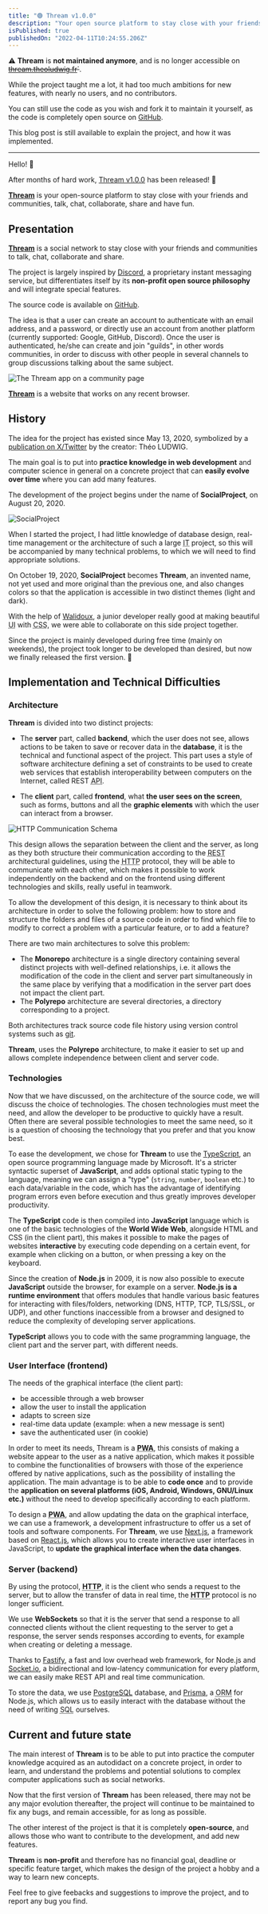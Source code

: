 ```yaml
---
title: "🟢 Thream v1.0.0"
description: "Your open source platform to stay close with your friends and communities, talk, chat, collaborate, share and have fun."
isPublished: true
publishedOn: "2022-04-11T10:24:55.206Z"
---
```


⚠️ **Thream** is **not maintained anymore**, and is no longer accessible on ~~[thream.theoludwig.fr](https://thream.theoludwig.fr)`~~.

While the project taught me a lot, it had too much ambitions for new features, with nearly no users, and no contributors.

You can still use the code as you wish and fork it to maintain it yourself, as the code is completely open source on [GitHub](https://github.com/Thream).

This blog post is still available to explain the project, and how it was implemented.

---

Hello! 👋

After months of hard work, [Thream v1.0.0](https://github.com/Thream) has been released! 🎉

[**Thream**](https://github.com/Thream) is your open-source platform to stay close with your friends and communities, talk, chat, collaborate, share and have fun.

## Presentation

[**Thream**](https://github.com/Thream) is a social network to stay close with your friends and communities to talk, chat, collaborate and share.

The project is largely inspired by [Discord](https://discord.com), a proprietary instant messaging service, but differentiates itself by its **non-profit open source philosophy** and will integrate special features.

The source code is available on [GitHub](https://github.com/Thream).

The idea is that a user can create an account to authenticate with an email address, and a password, or directly use an account from another platform (currently supported: Google, GitHub, Discord). Once the user is authenticated, he/she can create and join "guilds", in other words communities, in order to discuss with other people in several channels to group discussions talking about the same subject.

![The Thream app on a community page](../../../apps/website/public/images/posts/thream-v1-0-0/thream-ui.webp)

[**Thream**](https://github.com/Thream) is a website that works on any recent browser.

## History

The idea for the project has existed since May 13, 2020, symbolized by a [publication on X/Twitter](https://twitter.com/theoludwig_/status/1260638175246135296) by the creator: Théo LUDWIG.

The main goal is to put into **practice knowledge in web development** and computer science in general on a concrete project that can **easily evolve over time** where you can add many features.

The development of the project begins under the name of **SocialProject**, on August 20, 2020.

![SocialProject](../../../apps/website/public/images/posts/thream-v1-0-0/social-project.webp)

When I started the project, I had little knowledge of database design, real-time management or the architecture of such a large <abbr title="Information Technology">IT</abbr> project, so this will be accompanied by many technical problems, to which we will need to find appropriate solutions.

On October 19, 2020, **SocialProject** becomes **Thream**, an invented name, not yet used and more original than the previous one, and also changes colors so that the application is accessible in two distinct themes (light and dark).

With the help of [Walidoux](https://github.com/Walidoux), a junior developer really good at making beautiful <abbr title="User Interface">UI</abbr> with <abbr title="Cascading Style Sheets">CSS</abbr>, we were able to collaborate on this side project together.

Since the project is mainly developed during free time (mainly on weekends), the project took longer to be developed than desired, but now we finally released the first version. 🥳

## Implementation and Technical Difficulties

### Architecture

**Thream** is divided into two distinct projects:

- The **server** part, called **backend**, which the user does not see, allows actions to be taken to save or recover data in the **database**, it is the technical and functional aspect of the project. This part uses a style of software architecture defining a set of constraints to be used to create web services that establish interoperability between computers on the Internet, called REST <abbr title="Application Programming Interface">API</abbr>.

- The **client** part, called **frontend**, what **the user sees on the screen**, such as forms, buttons and all the **graphic elements** with which the user can interact from a browser.

![HTTP Communication Schema](../../../apps/website/public/images/posts/thream-v1-0-0/http-communication.webp)

This design allows the separation between the client and the server, as long as they both structure their communication according to the <abbr title="Representational state transfer">REST</abbr> architectural guidelines, using the <abbr title="Hypertext Transfer Protocol">HTTP</abbr> protocol, they will be able to communicate with each other, which makes it possible to work independently on the backend and on the frontend using different technologies and skills, really useful in teamwork.

To allow the development of this design, it is necessary to think about its architecture in order to solve the following problem: how to store and structure the folders and files of a source code in order to find which file to modify to correct a problem with a particular feature, or to add a feature?

There are two main architectures to solve this problem:

- The **Monorepo** architecture is a single directory containing several distinct projects with well-defined relationships, i.e. it allows the modification of the code in the client and server part simultaneously in the same place by verifying that a modification in the server part does not impact the client part.
- The **Polyrepo** architecture are several directories, a directory corresponding to a project.

Both architectures track source code file history using version control systems such as [git](https://git-scm.com/).

**Thream**, uses the **Polyrepo** architecture, to make it easier to set up and allows complete independence between client and server code.

### Technologies

Now that we have discussed, on the architecture of the source code, we will discuss the choice of technologies. The chosen technologies must meet the need, and allow the developer to be productive to quickly have a result. Often there are several possible technologies to meet the same need, so it is a question of choosing the technology that you prefer and that you know best.

To ease the development, we chose for **Thream** to use the [TypeScript](https://www.typescriptlang.org/), an open source programming language made by Microsoft. It's a stricter syntactic superset of **JavaScript**, and adds optional static typing to the language, meaning we can assign a "type" (`string`, `number`, `boolean` etc.) to each data/variable in the code, which has the advantage of identifying program errors even before execution and thus greatly improves developer productivity.

The **TypeScript** code is then compiled into **JavaScript** language which is one of the basic technologies of the **World Wide Web**, alongside HTML and CSS (in the client part), this makes it possible to make the pages of websites **interactive** by executing code depending on a certain event, for example when clicking on a button, or when pressing a key on the keyboard.

Since the creation of **Node.js** in 2009, it is now also possible to execute **JavaScript** outside the browser, for example on a server. **Node.js is a runtime environment** that offers modules that handle various basic features for interacting with files/folders, networking (DNS, HTTP, TCP, TLS/SSL, or UDP), and other functions inaccessible from a browser and designed to reduce the complexity of developing server applications.

**TypeScript** allows you to code with the same programming language, the client part and the server part, with different needs.

### User Interface (frontend)

The needs of the graphical interface (the client part):

- be accessible through a web browser
- allow the user to install the application
- adapts to screen size
- real-time data update (example: when a new message is sent)
- save the authenticated user (in cookie)

In order to meet its needs, Thream is a **<abbr title="Progressive Web App">PWA</abbr>**, this consists of making a website appear to the user as a native application, which makes it possible to combine the functionalities of browsers with those of the experience offered by native applications, such as the possibility of installing the application. The main advantage is to be able to **code once** and to provide the **application on several platforms (iOS, Android, Windows, GNU/Linux etc.)** without the need to develop specifically according to each platform.

To design a **<abbr title="Progressive Web App">PWA</abbr>**, and allow updating the data on the graphical interface, we can use a framework, a development infrastructure to offer us a set of tools and software components. For **Thream**, we use [Next.js](https://nextjs.org/), a framework based on [React.js](https://reactjs.org/), which allows you to create interactive user interfaces in JavaScript, to **update the graphical interface when the data changes**.

### Server (backend)

By using the protocol, **<abbr title="Hypertext Transfer Protocol">HTTP</abbr>**, it is the client who sends a request to the server, but to allow the transfer of data in real time, the **<abbr title="Hypertext Transfer Protocol">HTTP</abbr>** protocol is no longer sufficient.

We use **WebSockets** so that it is the server that send a response to all connected clients without the client requesting to the server to get a response, the server sends responses according to events, for example when creating or deleting a message.

Thanks to [Fastify](https://www.fastify.io/), a fast and low overhead web framework, for Node.js and [Socket.io](https://socket.io/), a bidirectional and low-latency communication for every platform, we can easily make REST API and real time communication.

To store the data, we use [PostgreSQL](https://www.postgresql.org/) database, and [Prisma](https://www.prisma.io/), a <abbr title="Object-Relational Mapping">ORM</abbr> for Node.js, which allows us to easily interact with the database without the need of writing <abbr title="Structured Query Language">SQL</abbr> ourselves.

## Current and future state

The main interest of **Thream** is to be able to put into practice the computer knowledge acquired as an autodidact on a concrete project, in order to learn, and understand the problems and potential solutions to complex computer applications such as social networks.

Now that the first version of **Thream** has been released, there may not be any major evolution thereafter, the project will continue to be maintained to fix any bugs, and remain accessible, for as long as possible.

The other interest of the project is that it is completely **open-source**, and allows those who want to contribute to the development, and add new features.

**Thream** is **non-profit** and therefore has no financial goal, deadline or specific feature target, which makes the design of the project a hobby and a way to learn new concepts.

Feel free to give feebacks and suggestions to improve the project, and to report any bug you find.
